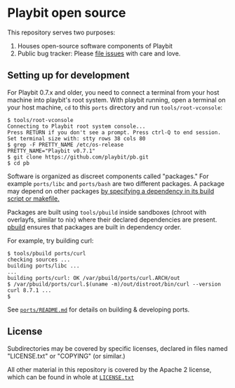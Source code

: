 # Playbit open source

This repository serves two purposes:
1. Houses open-source software components of Playbit
2. Public bug tracker: Please [file issues](https://github.com/playbit/public/issues) with care and love.


## Setting up for development

For Playbit 0.7.x and older, you need to connect a terminal from your host machine into playbit's root system.
With playbit running, open a terminal on your host machine, `cd` to this `ports` directory and run `tools/root-vconsole`:

```
$ tools/root-vconsole
Connecting to Playbit root system console...
Press RETURN if you don't see a prompt. Press ctrl-Q to end session.
Set terminal size with: stty rows 38 cols 80
$ grep -F PRETTY_NAME /etc/os-release
PRETTY_NAME="Playbit v0.7.1"
$ git clone https://github.com/playbit/pb.git
$ cd pb
```

Software is organized as discreet components called "packages."
For example `ports/libc` and `ports/bash` are two different packages.
A package may depend on other packages [by specifying a dependency in its build script or makefile.](tools/pbuild.md#example)

Packages are built using `tools/pbuild` inside sandboxes (chroot with overlayfs, similar to nix) where their declared dependencies are present. [pbuild](tools/pbuild.md) ensures that packages are built in dependency order.

For example, try building curl:

```
$ tools/pbuild ports/curl
checking sources ...
building ports/libc ...
...
building ports/curl: OK /var/pbuild/ports/curl.ARCH/out
$ /var/pbuild/ports/curl.$(uname -m)/out/distroot/bin/curl --version
curl 8.7.1 ...
$
```

See [`ports/README.md`](ports/README.md) for details on building & developing ports.


## License

Subdirectories may be covered by specific licenses, declared in files named
"LICENSE.txt" or "COPYING" (or similar.)

All other material in this repository is covered by the Apache 2 license,
which can be found in whole at [`LICENSE.txt`](LICENSE.txt)
